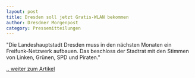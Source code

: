 ```yaml
---
layout: post
title: Dresden soll jetzt Gratis-WLAN bekommen
author: Dresdner Morgenpost
category: Pressemitteilungen
---
```


"Die Landeshauptstadt Dresden muss in den nächsten Monaten ein Freifunk-Netzwerk aufbauen. Das beschloss der Stadtrat mit den Stimmen von Linken, Grünen, SPD und Piraten."

[.. weiter zum Artikel](https://tag24.de/nachrichten/gratis-wlan-stadt-zentrum-dresden-51403)
